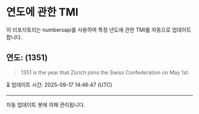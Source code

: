 
# 연도에 관한 TMI

이 리포지토리는 numbersapi를 사용하여 특정 년도에 관한 TMI를 자동으로 업데이트합니다.

## 연도: (1351)
> 1351 is the year that Zürich joins the Swiss Confederation on May 1st.

⏳ 업데이트 시간: 2025-09-17 14:46:47 (UTC)

---
자동 업데이트 봇에 의해 관리됩니다.
